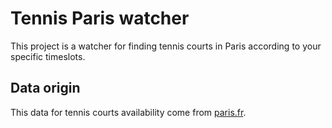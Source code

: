 # Tennis Paris watcher

This project is a watcher for finding tennis courts in Paris according to your specific timeslots.

## Data origin

This data for tennis courts availability come from [paris.fr](https://tennis.paris.fr/tennis/jsp/site/Portal.jsp?page=tennisParisien&view=les_tennis_parisiens).
